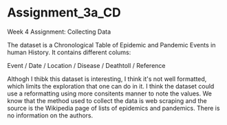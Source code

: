 # Assignment_3a_CD

Week 4 Assignment: Collecting Data

The dataset is a Chronological Table of Epidemic and Pandemic Events in human History. It contains different colums: 

Event / Date / Location / Disease / Deathtoll / Reference

Althogh I thibk this dataset is interesting, I think it's not well formatted, which limits the exploration that one can do in it. I think the dataset could use a reformatting using more consitents manner to note the values. We know that the method used to collect the data is web scraping and the source is the Wikipedia page of lists of epidemics and pandemics. There is no information on the authors. 
